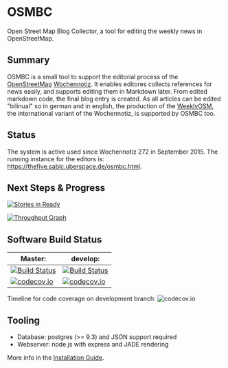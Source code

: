 # OSMBC

Open Street Map Blog Collector, a tool for editing the weekly news in OpenStreetMap.


## Summary

OSMBC is a small tool to support the editorial process of the [OpenStreetMap]&nbsp;[Wochennotiz]. It enables editores collects references for news easily, and supports editing them in Markdown later. From edited markdown code, the final blog entry is created. As all articles can be edited "bilinual" so in german and in english, the production of the [WeeklyOSM], the international variant of the Wochennotiz, is supported by OSMBC too.


[OpenStreetMap]: http://www.openstreetmap.org
[Wochennotiz]: http://blog.openstreetmap.de
[WeeklyOSM]: http://www.weeklyosm.eu/


## Status 

The system is active used since Wochennotiz 272 in September 2015. 
The running instance for the editors is: https://thefive.sabic.uberspace.de/osmbc.html.

## Next Steps & Progress

[![Stories in Ready](https://badge.waffle.io/TheFive/osmbc.png?label=ready&title=Ready)](https://waffle.io/TheFive/osmbc)

[![Throughput Graph](https://graphs.waffle.io/TheFive/osmbc/throughput.svg)](https://waffle.io/TheFive/osmbc/metrics)

## Software Build Status

Master:   | develop:
----------|----------------------
[![Build Status](https://travis-ci.org/TheFive/osmbc.svg?branch=master)](https://travis-ci.org/TheFive/osmbc) | [![Build Status](https://travis-ci.org/TheFive/osmbc.svg?branch=develop)](https://travis-ci.org/TheFive/osmbc)
[![codecov.io](https://codecov.io/github/TheFive/osmbc/coverage.svg?branch=master)](https://codecov.io/github/TheFive/osmbc?branch=master) | [![codecov.io](https://codecov.io/github/TheFive/osmbc/coverage.svg?branch=develop)](https://codecov.io/github/TheFive/osmbc?branch=develop)

Timeline for code coverage on development branch:
![codecov.io](http://codecov.io/github/TheFive/osmbc/branch.svg?branch=develop)


## Tooling

* Database: postgres (>= 9.3) and JSON support required
* Webserver: node.js with express and JADE rendering

More info in the [Installation Guide](Install_Guide.md).
